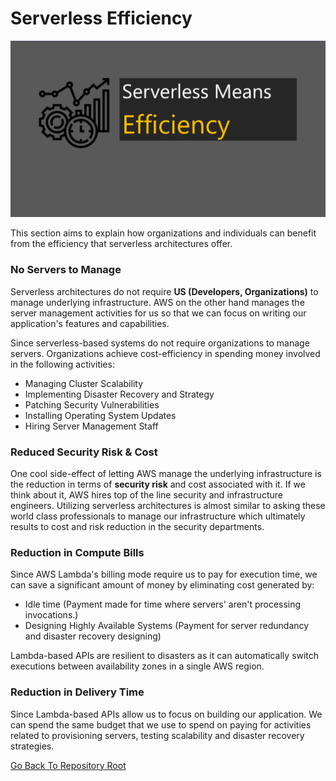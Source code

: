 # Serverless Efficiency

![Banner](https://github.com/allanchua101/serverless-ninja/blob/master/docs/001-serverless-efficiency/Banner.png)

This section aims to explain how organizations and individuals can benefit from the efficiency that serverless architectures offer.

### No Servers to Manage

Serverless architectures do not require **US (Developers, Organizations)** to manage underlying infrastructure. AWS on the other hand manages the server management activities for us so that we can focus on writing our application's features and capabilities.

Since serverless-based systems do not require organizations to manage servers. Organizations achieve cost-efficiency in spending money involved in the following activities:

- Managing Cluster Scalability
- Implementing Disaster Recovery and Strategy
- Patching Security Vulnerabilities
- Installing Operating System Updates
- Hiring Server Management Staff

### Reduced Security Risk & Cost

One cool side-effect of letting AWS manage the underlying infrastructure is the reduction in terms of **security risk** and cost associated with it. If we think about it, AWS hires top of the line security and infrastructure engineers. Utilizing serverless architectures is almost similar to asking these world class professionals to manage our infrastructure which ultimately results to cost and risk reduction in the security departments.

### Reduction in Compute Bills

Since AWS Lambda's billing mode require us to pay for execution time, we can save a significant amount of money by eliminating cost generated by:

- Idle time (Payment made for time where servers' aren't processing invocations.)
- Designing Highly Available Systems (Payment for server redundancy and disaster recovery designing)

Lambda-based APIs are resilient to disasters as it can automatically switch executions between availability zones in a single AWS region.

### Reduction in Delivery Time

Since Lambda-based APIs allow us to focus on building our application. We can spend the same budget that we use to spend on paying for activities related to provisioning servers, testing scalability and disaster recovery strategies.

[Go Back To Repository Root](https://github.com/allanchua101/serverless-ninja)
